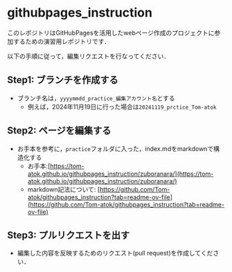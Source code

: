 # githubpages_instruction
このレポジトリはGitHubPagesを活用したwebページ作成のプロジェクトに参加するための演習用レポジトリです．

以下の手順に従って，編集リクエストを行なってください．

## Step1: ブランチを作成する
- ブランチ名は，`yyyymmdd_practice_編集アカウント名`とする
  - 例えば，2024年11月19日に行った場合は`20241119_prctice_Tom-atok`

## Step2: ページを編集する
- お手本を参考に，`practice`フォルダに入った，index.mdをmarkdownで構造化する
  - お手本:[https://tom-atok.github.io/githubpages_instruction/zuboranara/](https://tom-atok.github.io/githubpages_instruction/zuboranara/)
  - markdown記法について: [https://github.com/Tom-atok/githubpages_instruction?tab=readme-ov-file](https://github.com/Tom-atok/githubpages_instruction?tab=readme-ov-file)

## Step3: プルリクエストを出す
- 編集した内容を反映するためのリクエスト(pull request)を作成してください．
